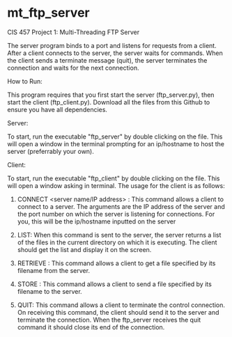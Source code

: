 # mt_ftp_server
CIS 457 Project 1: Multi-Threading FTP Server

The server program binds to a port and listens for requests from a client. After a client connects to the server, the server waits for commands. When the client sends a terminate message (quit), the server terminates the connection and waits for the next connection.

How to Run:

This program requires that you first start the server (ftp_server.py), then start the client (ftp_client.py). Download all the files from this Github to ensure you have all dependencies.

Server:

To start, run the executable "ftp_server" by double clicking on the file. This will open a window in the terminal prompting for an ip/hostname to host the server (preferrably your own). 
  
Client:

To start, run the executable "ftp_client" by double clicking on the file. This will open a window asking in terminal. The usage for the client is as follows:

1.	CONNECT <server name/IP address> <server port>: This command allows a client to connect to a server. The arguments are the IP address of the server and the port number on which the server is listening for connections. For you, this will be the ip/hostname inputted on the server

2.	LIST: When this command is sent to the server, the server returns a list of the files in the current directory on which it is executing. The client should get the list and display it on the screen.

3.	RETRIEVE <filename>: This command allows a client to get a file specified by its filename from the server.

4.	STORE <filename>: This command allows a client to send a file specified by its filename to the server.

5.	QUIT: This command allows a client to terminate the control connection. On receiving this command, the client should send it to the server and terminate the connection. When the ftp_server receives the quit command it should close its end of the connection.
